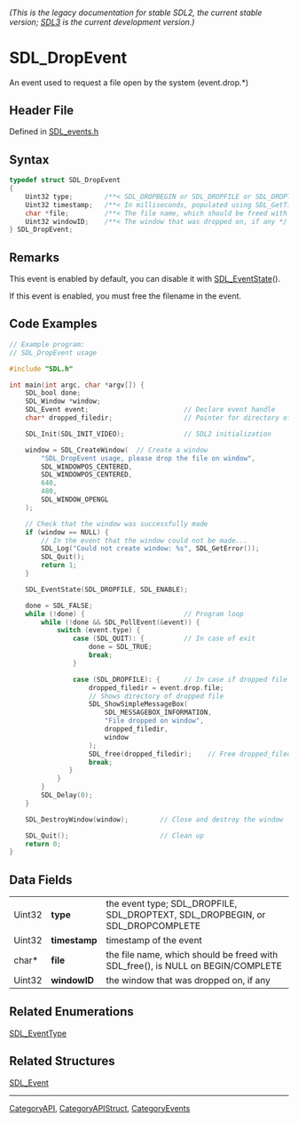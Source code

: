###### (This is the legacy documentation for stable SDL2, the current stable version; [SDL3](https://wiki.libsdl.org/SDL3/) is the current development version.)
# SDL_DropEvent

An event used to request a file open by the system (event.drop.*)

## Header File

Defined in [SDL_events.h](https://github.com/libsdl-org/SDL/blob/SDL2/include/SDL_events.h)

## Syntax

```c
typedef struct SDL_DropEvent
{
    Uint32 type;        /**< SDL_DROPBEGIN or SDL_DROPFILE or SDL_DROPTEXT or SDL_DROPCOMPLETE */
    Uint32 timestamp;   /**< In milliseconds, populated using SDL_GetTicks() */
    char *file;         /**< The file name, which should be freed with SDL_free(), is NULL on begin/complete */
    Uint32 windowID;    /**< The window that was dropped on, if any */
} SDL_DropEvent;
```

## Remarks

This event is enabled by default, you can disable it with
[SDL_EventState](SDL_EventState)().

If this event is enabled, you must free the filename in the event.

## Code Examples

```c++
// Example program:
// SDL_DropEvent usage

#include "SDL.h"

int main(int argc, char *argv[]) {
    SDL_bool done;
    SDL_Window *window;
    SDL_Event event;                        // Declare event handle
    char* dropped_filedir;                  // Pointer for directory of dropped file

    SDL_Init(SDL_INIT_VIDEO);               // SDL2 initialization

    window = SDL_CreateWindow(  // Create a window
        "SDL_DropEvent usage, please drop the file on window",
        SDL_WINDOWPOS_CENTERED,
        SDL_WINDOWPOS_CENTERED,
        640,
        480,
        SDL_WINDOW_OPENGL
    );

    // Check that the window was successfully made
    if (window == NULL) {
        // In the event that the window could not be made...
        SDL_Log("Could not create window: %s", SDL_GetError());
        SDL_Quit();
        return 1;
    }

    SDL_EventState(SDL_DROPFILE, SDL_ENABLE);

    done = SDL_FALSE;
    while (!done) {                         // Program loop
        while (!done && SDL_PollEvent(&event)) {
            switch (event.type) {
                case (SDL_QUIT): {          // In case of exit
                    done = SDL_TRUE;
                    break;
                }

                case (SDL_DROPFILE): {      // In case if dropped file
                    dropped_filedir = event.drop.file;
                    // Shows directory of dropped file
                    SDL_ShowSimpleMessageBox(
                        SDL_MESSAGEBOX_INFORMATION,
                        "File dropped on window",
                        dropped_filedir,
                        window
                    );
                    SDL_free(dropped_filedir);    // Free dropped_filedir memory
                    break;
               }
            }
        }
        SDL_Delay(0);
    }

    SDL_DestroyWindow(window);        // Close and destroy the window

    SDL_Quit();                       // Clean up
    return 0;
}
```

## Data Fields

|        |               |                                                                                 |
| ------ | ------------- | ------------------------------------------------------------------------------- |
| Uint32 | **type**      | the event type; SDL_DROPFILE, SDL_DROPTEXT, SDL_DROPBEGIN, or SDL_DROPCOMPLETE  |
| Uint32 | **timestamp** | timestamp of the event                                                          |
| char*  | **file**      | the file name, which should be freed with SDL_free(), is NULL on BEGIN/COMPLETE |
| Uint32 | **windowID**  | the window that was dropped on, if any                                          |

## Related Enumerations

[SDL_EventType](SDL_EventType)

## Related Structures

[SDL_Event](SDL_Event)

----
[CategoryAPI](CategoryAPI), [CategoryAPIStruct](CategoryAPIStruct), [CategoryEvents](CategoryEvents)


